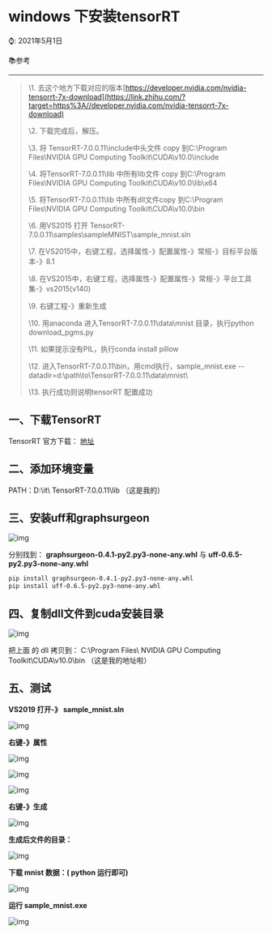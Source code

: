 # windows 下安装tensorRT

⌚️: 2021年5月1日

📚参考

---

> \1. 去这个地方下载对应的版本[https://developer.nvidia.com/nvidia-tensorrt-7x-download](https://link.zhihu.com/?target=https%3A//developer.nvidia.com/nvidia-tensorrt-7x-download)
>
> \2. 下载完成后，解压。
>
> \3. 将 TensorRT-7.0.0.11\include中头文件 copy 到C:\Program Files\NVIDIA GPU Computing Toolkit\CUDA\v10.0\include
>
> \4. 将TensorRT-7.0.0.11\lib 中所有lib文件 copy 到C:\Program Files\NVIDIA GPU Computing Toolkit\CUDA\v10.0\lib\x64
>
> \5. 将TensorRT-7.0.0.11\lib 中所有dll文件copy 到C:\Program Files\NVIDIA GPU Computing Toolkit\CUDA\v10.0\bin
>
> \6. 用VS2015 打开 TensorRT-7.0.0.11\samples\sampleMNIST\sample_mnist.sln
>
> \7. 在VS2015中，右键工程，选择属性-》配置属性-》常规-》目标平台版本-》8.1
>
> \8. 在VS2015中，右键工程，选择属性-》配置属性-》常规-》平台工具集-》vs2015(v140)
>
> \9. 右键工程-》重新生成
>
> \10. 用anaconda 进入TensorRT-7.0.0.11\data\mnist 目录，执行python download_pgms.py
>
> \11. 如果提示没有PIL，执行conda install pillow
>
> \12. 进入TensorRT-7.0.0.11\bin，用cmd执行，sample_mnist.exe --datadir=d:\path\to\TensorRT-7.0.0.11\data\mnist\
>
> \13. 执行成功则说明tensorRT 配置成功

## 一、下载TensorRT

TensorRT 官方下载： [地址](https://developer.nvidia.com/nvidia-tensorrt-7x-download)



## 二、添加环境变量

PATH：D:\it\ TensorRT-7.0.0.11\lib （这是我的）



## 三、安装uff和graphsurgeon

![img](imgs/watermark,type_ZmFuZ3poZW5naGVpdGk,shadow_10,text_aHR0cHM6Ly9ibG9nLmNzZG4ubmV0L3FxXzE5NzA3NTIx,size_16,color_FFFFFF,t_70.png)

分别找到： **graphsurgeon-0.4.1-py2.py3-none-any.whl** 与 **uff-0.6.5-py2.py3-none-any.whl**

```bash
pip install graphsurgeon-0.4.1-py2.py3-none-any.whl
pip install uff-0.6.5-py2.py3-none-any.whl
```



## 四、复制dll文件到cuda安装目录

![img](imgs/12a.png)

把上面 的 dll 拷贝到： C:\Program Files\ NVIDIA GPU Computing Toolkit\CUDA\v10.0\bin （这是我的地址啦）



## 五、测试

**VS2019 打开-》 sample_mnist.sln**

![img](imgs/13a.png)



**右键-》属性**

![img](imgs/14a.png)

![img](imgs/15a.png)

![img](imgs/16a.png)



**右键-》生成**

![img](imgs/20200320115201454.png)



**生成后文件的目录：**

![img](imgs/17a.png)



**下载 mnist 数据：( python 运行即可)**

![img](imgs/18a.png)



**运行 sample_mnist.exe**

![img](imgs/19a.png)